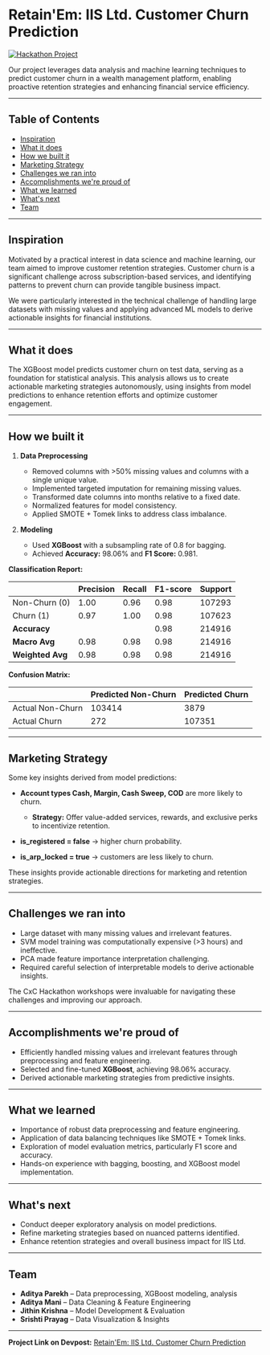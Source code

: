 # Retain'Em: IIS Ltd. Customer Churn Prediction

[![Hackathon Project](https://img.shields.io/badge/Hackathon-CxC-blue)](https://devpost.com/software/retain-em-iis-ltd-customer-churn-prediction)

Our project leverages data analysis and machine learning techniques to predict customer churn in a wealth management platform, enabling proactive retention strategies and enhancing financial service efficiency.

---

## Table of Contents

- [Inspiration](#inspiration)  
- [What it does](#what-it-does)  
- [How we built it](#how-we-built-it)  
- [Marketing Strategy](#marketing-strategy)  
- [Challenges we ran into](#challenges-we-ran-into)  
- [Accomplishments we're proud of](#accomplishments-were-proud-of)  
- [What we learned](#what-we-learned)  
- [What's next](#whats-next)  
- [Team](#team)  

---

## Inspiration

Motivated by a practical interest in data science and machine learning, our team aimed to improve customer retention strategies. Customer churn is a significant challenge across subscription-based services, and identifying patterns to prevent churn can provide tangible business impact.  

We were particularly interested in the technical challenge of handling large datasets with missing values and applying advanced ML models to derive actionable insights for financial institutions.

---

## What it does

The XGBoost model predicts customer churn on test data, serving as a foundation for statistical analysis. This analysis allows us to create actionable marketing strategies autonomously, using insights from model predictions to enhance retention efforts and optimize customer engagement.

---

## How we built it

1. **Data Preprocessing**
   - Removed columns with >50% missing values and columns with a single unique value.  
   - Implemented targeted imputation for remaining missing values.  
   - Transformed date columns into months relative to a fixed date.  
   - Normalized features for model consistency.  
   - Applied SMOTE + Tomek links to address class imbalance.

2. **Modeling**
   - Used **XGBoost** with a subsampling rate of 0.8 for bagging.  
   - Achieved **Accuracy:** 98.06% and **F1 Score:** 0.981.  

**Classification Report:**

|                | Precision | Recall | F1-score | Support |
|----------------|-----------|--------|----------|---------|
| Non-Churn (0)  | 1.00      | 0.96   | 0.98     | 107293  |
| Churn (1)      | 0.97      | 1.00   | 0.98     | 107623  |
| **Accuracy**   |           |        | 0.98     | 214916  |
| **Macro Avg**  | 0.98      | 0.98   | 0.98     | 214916  |
| **Weighted Avg** | 0.98    | 0.98   | 0.98     | 214916  |

**Confusion Matrix:**

|                | Predicted Non-Churn | Predicted Churn |
|----------------|-------------------|----------------|
| Actual Non-Churn | 103414           | 3879           |
| Actual Churn    | 272              | 107351         |

---

## Marketing Strategy

Some key insights derived from model predictions:

- **Account types Cash, Margin, Cash Sweep, COD** are more likely to churn.  
  - **Strategy:** Offer value-added services, rewards, and exclusive perks to incentivize retention.  

- **is_registered = false** → higher churn probability.  
- **is_arp_locked = true** → customers are less likely to churn.  

These insights provide actionable directions for marketing and retention strategies.

---

## Challenges we ran into

- Large dataset with many missing values and irrelevant features.  
- SVM model training was computationally expensive (>3 hours) and ineffective.  
- PCA made feature importance interpretation challenging.  
- Required careful selection of interpretable models to derive actionable insights.  

The CxC Hackathon workshops were invaluable for navigating these challenges and improving our approach.

---

## Accomplishments we're proud of

- Efficiently handled missing values and irrelevant features through preprocessing and feature engineering.  
- Selected and fine-tuned **XGBoost**, achieving 98.06% accuracy.  
- Derived actionable marketing strategies from predictive insights.  

---

## What we learned

- Importance of robust data preprocessing and feature engineering.  
- Application of data balancing techniques like SMOTE + Tomek links.  
- Exploration of model evaluation metrics, particularly F1 score and accuracy.  
- Hands-on experience with bagging, boosting, and XGBoost model implementation.  

---

## What's next

- Conduct deeper exploratory analysis on model predictions.  
- Refine marketing strategies based on nuanced patterns identified.  
- Enhance retention strategies and overall business impact for IIS Ltd.  

---

## Team

- **Aditya Parekh** – Data preprocessing, XGBoost modeling, analysis  
- **Aditya Mani** – Data Cleaning & Feature Engineering  
- **Jithin Krishna** – Model Development & Evaluation  
- **Srishti Prayag** – Data Visualization & Insights

---

**Project Link on Devpost:** [Retain'Em: IIS Ltd. Customer Churn Prediction](https://devpost.com/software/retain-em-iis-ltd-customer-churn-prediction)
